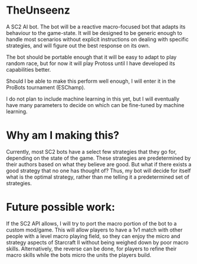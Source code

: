 # TheUnseenz
A SC2 AI bot.
The bot will be a reactive macro-focused bot that adapts its behaviour to the game-state. It will be designed to be generic enough to handle most scenarios without explicit instructions on dealing with specific strategies, and will figure out the best response on its own. 

The bot should be portable enough that it will be easy to adapt to play random race, but for now it will play Protoss until I have developed its capabilities better.

Should I be able to make this perform well enough, I will enter it in the ProBots tournament (ESChamp). 

I do not plan to include machine learning in this yet, but I will eventually have many parameters to decide on which can be fine-tuned by machine learning.

# Why am I making this?
Currently, most SC2 bots have a select few strategies that they go for, depending on the state of the game. These strategies are predetermined by their authors based on what they believe are good. But what if there exists a good strategy that no one has thought of? Thus, my bot will decide for itself what is the optimal strategy, rather than me telling it a predetermined set of strategies.

# Future possible work:
If the SC2 API allows, I will try to port the macro portion of the bot to a custom mod/game. This will allow players to have a 1v1 match with other people with a level macro playing field, so they can enjoy the micro and strategy aspects of Starcraft II without being weighed down by poor macro skills. Alternatively, the reverse can be done, for players to refine their macro skills while the bots micro the units the players build.
